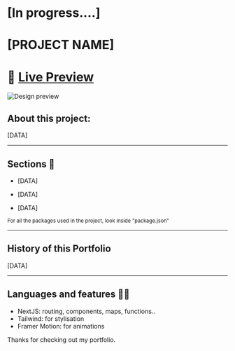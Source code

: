 # [In progress....]

# [PROJECT NAME]

# 🔗 [Live Preview]()
![Design preview]()


## About this project: 

[DATA]

---

## Sections 📙

* [DATA]

* [DATA]

* [DATA]


<sup> For all the packages used in the project, look inside "package.json"<sup>

---

## History of this Portfolio

[DATA]

---

## Languages and features 👨‍💻 

- NextJS: routing, components, maps, functions..
- Tailwind: for stylisation
- Framer Motion: for animations

Thanks for checking out my portfolio.
